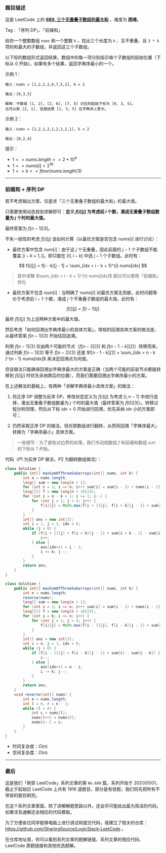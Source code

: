 ### 题目描述

这是 LeetCode 上的 **[689. 三个无重叠子数组的最大和](https://leetcode-cn.com/problems/maximum-sum-of-3-non-overlapping-subarrays/solution/gong-shui-san-xie-jie-he-qian-zhui-he-de-ancx/)** ，难度为 **困难**。

Tag : 「序列 DP」、「前缀和」




给你一个整数数组 `nums` 和一个整数 `k` ，找出三个长度为 `k` 、互不重叠、且 `3 * k` 项的和最大的子数组，并返回这三个子数组。

以下标的数组形式返回结果，数组中的每一项分别指示每个子数组的起始位置（下标从 $0$ 开始）。如果有多个结果，返回字典序最小的一个。

示例 1：
```
输入：nums = [1,2,1,2,6,7,5,1], k = 2

输出：[0,3,5]

解释：子数组 [1, 2], [2, 6], [7, 5] 对应的起始下标为 [0, 3, 5]。
也可以取 [2, 1], 但是结果 [1, 3, 5] 在字典序上更大。
```
示例 2：
```
输入：nums = [1,2,1,2,1,2,1,2,1], k = 2

输出：[0,2,4]
```

提示：
* $1 <= nums.length <= 2 * 10^4$
* $1 <= nums[i] < 2^{16}$
* $1 <= k <= floor(nums.length / 3)$

---

### 前缀和 + 序列 DP

若不考虑输出方案，仅是求「三个无重叠子数组的最大和」的最大值。

只需要使用动态规划求解即可：**定义 $f[i][j]$ 为考虑前 $i$ 个数，凑成无重叠子数组数量为 $j$ 个时的最大值。**

最终答案为 $f[n - 1][3]$。

不失一般性的考虑 $f[i][j]$ 该如何计算（以最优方案是否包含 $nums[i]$ 进行讨论）：

*   最优方案中包含 $num[i]$：由于这 $j$ 个无重叠，因此前面的 $j - 1$ 个子数组不能覆盖 $[i - k + 1, i]$。即只能在 $[0, i - k]$ 中选 $j - 1$ 个子数组。此时有：

$$
f[i][j] = f[i - k][j - 1] + \sum_{idx = i - k + 1}^{i} nums[idx]
$$

> 其中求解 $\sum_{idx = i - k + 1}^{i} nums[idx]$ 部分可以使用「前缀和」优化

*   最优方案不包含 $num[i]$：当明确了 $nums[i]$ 对最优方案无贡献，此时问题等价于考虑前 $i - 1$ 个数，凑成 $j$ 个不重叠子数组的最大值。此时有：

$$
f[i][j] = f[i - 1][j]
$$

最终 $f[i][j]$ 为上述两种方案中的最大值。

然后考虑「如何回溯出字典序最小的具体方案」，常规的回溯具体方案的做法是，从最终答案 $f[n - 1][3]$ 开始往回追溯。

利用 $f[n - 1][3]$ 仅由两个可能的节点（$f[n - 2][3]$ 和 $f[n - 1 - k][2]$）转移而来，通过判断 $f[n - 1][3]$ 等于 $f[n - 2][3]$ 还是 $f[n - 1 - k][2] + \sum_{idx = n - k }^{n - 1} nums[idx]$ 来决定回溯点为何值。

但该做法只能确保回溯出字典序最大的方案是正确（当两个可能的前驱节点都能转移到 $f[i][j]$ 时优先采纳靠后的位置），而我们需要回溯出字典序最小的方案。

在上述解法的基础上，有两种「求解字典序最小具体方案」的做法：

1.  将正序 DP 调整为反序 DP。修改状态定义为 $f[i][j]$ 为考虑 $[i, n - 1]$ 中进行选择，凑出无重叠子数组数量为 $j$ 个时的最大值（最终答案为 $f[0][3]$）。转移过程分析同理，然后从下标 $idx = 0$ 开始进行回溯，优先采纳 $idx$ 小的方案即可；

2.  仍然采取正序 DP 的做法，但对原数组进行翻转，从而将回溯「字典序最大」转换为「字典序最小」具体方案。

> 一些细节：为了避免对边界的处理，我们令动规数组 $f$ 和前缀和数组 $sun$ 的下标从 $1$ 开始。

代码（$P1$ 为反序 DP 做法，$P2$ 为翻转数组做法）：

```java
class Solution {
    public int[] maxSumOfThreeSubarrays(int[] nums, int k) {
        int n = nums.length;
        long[] sum = new long[n + 1];
        for (int i = 1; i <= n; i++) sum[i] = sum[i - 1] + nums[i - 1];
        long[][] f = new long[n + 10][4];
        for (int i = n - k + 1; i >= 1; i--) {
            for (int j = 1; j < 4; j++) {
                f[i][j] = Math.max(f[i + 1][j], f[i + k][j - 1] + sum[i + k - 1] - sum[i - 1]);
            }
        }
        int[] ans = new int[3];
        int i = 1, j = 3, idx = 0;
        while (j > 0) {
            if (f[i + 1][j] > f[i + k][j - 1] + sum[i + k - 1] - sum[i - 1]) {
                i++;
            } else {
                ans[idx++] = i - 1;
                i += k; j--;
            }
        }
        return ans;
    }
}
```


```java
class Solution {
    public int[] maxSumOfThreeSubarrays(int[] nums, int k) {
        int n = nums.length;
        reverse(nums);
        long[] sum = new long[n + 1];
        for (int i = 1; i <= n; i++) sum[i] = sum[i - 1] + nums[i - 1];
        long[][] f = new long[n + 10][4];
        for (int i = k; i <= n; i++) {
            for (int j = 1; j < 4; j++) {
                f[i][j] = Math.max(f[i - 1][j], f[i - k][j - 1] + sum[i] - sum[i - k]);
            }
        }
        int[] ans = new int[3];
        int i = n, j = 3, idx = 0;
        while (j > 0) {
            if (f[i - 1][j] > f[i - k][j - 1] + sum[i] - sum[i - k]) {
                i--;
            } else {
                ans[idx++] = n - i;
                i -= k; j--;
            }
        }
        return ans;
    }
    void reverse(int[] nums) {
        int n = nums.length;
        int l = 0, r = n - 1;
        while (l < r) {
            int c = nums[l];
            nums[l++] = nums[r];
            nums[r--] = c;
        }
    }
}
```
* 时间复杂度：$O(n)$
* 空间复杂度：$O(n)$

---

### 最后

这是我们「刷穿 LeetCode」系列文章的第 `No.689` 篇，系列开始于 2021/01/01，截止于起始日 LeetCode 上共有 1916 道题目，部分是有锁题，我们将先把所有不带锁的题目刷完。

在这个系列文章里面，除了讲解解题思路以外，还会尽可能给出最为简洁的代码。如果涉及通解还会相应的代码模板。

为了方便各位同学能够电脑上进行调试和提交代码，我建立了相关的仓库：https://github.com/SharingSource/LogicStack-LeetCode 。

在仓库地址里，你可以看到系列文章的题解链接、系列文章的相应代码、LeetCode 原题链接和其他优选题解。

